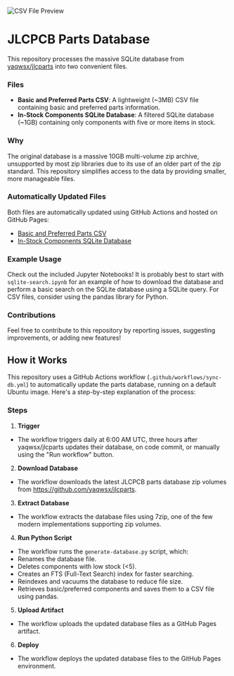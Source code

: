 ![CSV File Preview](/images/CSV.avif)

# JLCPCB Parts Database

This repository processes the massive SQLite database from [yaqwsx/jlcparts](https://github.com/yaqwsx/jlcparts) into two convenient files.

### Files

* **Basic and Preferred Parts CSV**: A lightweight (~3MB) CSV file containing basic and preferred parts information.
* **In-Stock Components SQLite Database**: A filtered SQLite database (~1GB) containing only components with five or more items in stock.

### Why

The original database is a massive 10GB multi-volume zip archive, unsupported by most zip libraries due to its use of an older part of the zip standard. This repository simplifies access to the data by providing smaller, more manageable files.

### Automatically Updated Files

Both files are automatically updated using GitHub Actions and hosted on GitHub Pages:

* [Basic and Preferred Parts CSV](https://cdfer.github.io/jlcpcb-parts-database/jlcpcb-components-basic-preferred.csv)
* [In-Stock Components SQLite Database](https://cdfer.github.io/jlcpcb-parts-database/jlcpcb-components.sqlite3)

### Example Usage

Check out the included Jupyter Notebooks! It is probably best to start with `sqlite-search.ipynb` for an example of how to download the database and perform a basic search on the SQLite database using a SQLite query. For CSV files, consider using the pandas library for Python.

### Contributions

Feel free to contribute to this repository by reporting issues, suggesting improvements, or adding new features!

## How it Works

This repository uses a GitHub Actions workflow (`.github/workflows/sync-db.yml`) to automatically update the parts database, running on a default Ubuntu image. Here's a step-by-step explanation of the process:

### Steps

1. **Trigger**

* The workflow triggers daily at 6:00 AM UTC, three hours after yaqwsx/jlcparts updates their database, on code commit, or manually using the "Run workflow" button.

2. **Download Database**

* The workflow downloads the latest JLCPCB parts database zip volumes from <https://github.com/yaqwsx/jlcparts>.

3. **Extract Database**

* The workflow extracts the database files using 7zip, one of the few modern implementations supporting zip volumes.

4. **Run Python Script**

* The workflow runs the `generate-database.py` script, which:
* Renames the database file.
* Deletes components with low stock (<5).
* Creates an FTS (Full-Text Search) index for faster searching.
* Reindexes and vacuums the database to reduce file size.
* Retrieves basic/preferred components and saves them to a CSV file using pandas.

5. **Upload Artifact**

* The workflow uploads the updated database files as a GitHub Pages artifact.

6. **Deploy**

* The workflow deploys the updated database files to the GitHub Pages environment.
